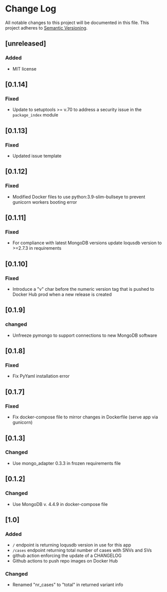 # Change Log
All notable changes to this project will be documented in this file.
This project adheres to [Semantic Versioning](http://semver.org/).

## [unreleased]
### Added
- MIT license

## [0.1.14]
### Fixed
- Update to setuptools >= v.70 to address a security issue in the `package_index` module

## [0.1.13]
### Fixed
- Updated issue template

## [0.1.12]
### Fixed
-  Modified Docker files to use python:3.9-slim-bullseye to prevent gunicorn workers booting error

## [0.1.11]
### Fixed
-  For compliance with latest MongoDB versions update loqusdb version to >=2.7.3 in requirements

## [0.1.10]
### Fixed
-  Introduce a "v" char before the numeric version tag that is pushed to Docker Hub prod when a new release is created

## [0.1.9]
### changed
- Unfreeze pymongo to support connections to new MongoDB software

## [0.1.8]
### Fixed
- Fix PyYaml installation error

## [0.1.7]
### Fixed
- Fix docker-compose file to mirror changes in Dockerfile (serve app via gunicorn)

## [0.1.3]
### Changed
- Use mongo_adapter 0.3.3 in frozen requirements file

## [0.1.2]
### Changed
- Use MongoDB v. 4.4.9 in docker-compose file

## [1.0]
### Added
- `/` endpoint is returning loqusdb version in use for this app
- `/cases` endpoint returning total number of cases with SNVs and SVs
- github action enforcing the update of a CHANGELOG
- Github actions to push repo images on Docker Hub
### Changed
- Renamed "nr_cases" to "total" in returned variant info
